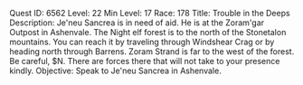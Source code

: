Quest ID: 6562
Level: 22
Min Level: 17
Race: 178
Title: Trouble in the Deeps
Description: Je'neu Sancrea is in need of aid. He is at the Zoram'gar Outpost in Ashenvale. The Night elf forest is to the north of the Stonetalon mountains. You can reach it by traveling through Windshear Crag or by heading north through Barrens. Zoram Strand is far to the west of the forest. Be careful, $N. There are forces there that will not take to your presence kindly.
Objective: Speak to Je'neu Sancrea in Ashenvale.
